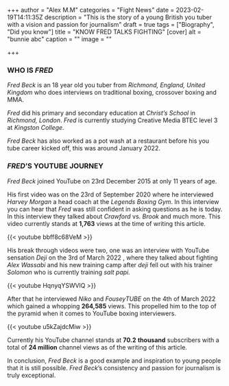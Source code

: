 +++
author = "Alex M.M"
categories = "Fight News"
date = 2023-02-19T14:11:35Z
description = "This is the story of a young British you tuber with a vision and passion for journalism"
draft = true
tags = ["Biography", "Did you know"]
title = "KNOW FRED TALKS FIGHTING"
[cover]
alt = "bunnie abc"
caption = ""
image = ""

+++
### WHO IS _FRED_

_Fred Beck_ is an 18 year old you tuber from _Richmond, England, United Kingdom_ who does interviews on traditional boxing, crossover boxing and MMA.

_Fred_ did his primary and secondary education at _Christ’s School_ in _Richmond, London_. _Fred_ is currently studying Creative Media BTEC level 3 at _Kingston College_.

_Fred Beck_ has also worked as a pot wash at a restaurant before his you tube career kicked off, this was around January 2022.

### _FRED_’S YOUTUBE JOURNEY

_Fred Beck_ joined YouTube on 23rd December 2015 at only 11 years of age.

His first video was on the 23rd of September 2020 where he interviewed _Harvey Morgan_ a head coach at the _Legends Boxing Gym_. In this interview you can hear that _Fred_ was still confident in asking questions as he is today. In this interview they talked about _Crawford_ vs. _Brook_ and much more. This video currently stands at **1,763** views at the time of writing this article.

{{< youtube bbff8c68VeM >}}

His break through videos were two, one was an interview with YouTube sensation _Deji_ on the 3rd of March 2022 , where they talked about fighting _Alex Wassabi_ and his new training camp after _deji_ fell out with his trainer _Solomon_ who is currently training _salt papi._

{{< youtube HqnyqYSWVlQ >}}

After that he interviewed _Niko_ and _FouseyTUBE_ on the 4th of March 2022 which gained a whopping **264,585** views. This propelled him to the top of the pyramid when it comes to YouTube boxing interviewers.

{{< youtube u5kZajdcMiw >}}

Currently his YouTube channel stands at **70.2** **thousand** subscribers with a total of **24 million** channel views as of the writing of this article.

In conclusion, _Fred Beck_ is a good example and inspiration to young people that it is still possible. _Fred Beck_’s consistency and passion for journalism is truly exceptional.